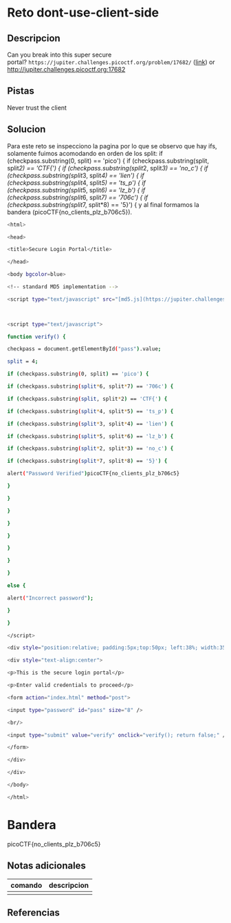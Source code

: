 # Reto dont-use-client-side

## Descripcion
Can you break into this super secure portal? `https://jupiter.challenges.picoctf.org/problem/17682/` ([link](https://jupiter.challenges.picoctf.org/problem/17682/)) or http://jupiter.challenges.picoctf.org:17682

## Pistas
Never trust the client

## Solucion

Para este reto se inspecciono la pagina por lo que se observo que hay ifs, solamente fuimos acomodando en orden de los split: 
if (checkpass.substring(0, split) == 'pico') {
if (checkpass.substring(split, split*2) == 'CTF{') {
if (checkpass.substring(split*2, split*3) == 'no_c') {
if (checkpass.substring(split*3, split*4) == 'lien') {
if (checkpass.substring(split*4, split*5) == 'ts_p') {
if (checkpass.substring(split*5, split*6) == 'lz_b') {
if (checkpass.substring(split*6, split*7) == '706c') {
if (checkpass.substring(split*7, split*8) == '5}') {
y al final formamos la bandera (picoCTF{no_clients_plz_b706c5}).



```bash
<html>

<head>

<title>Secure Login Portal</title>

</head>

<body bgcolor=blue>

<!-- standard MD5 implementation -->

<script type="text/javascript" src="[md5.js](https://jupiter.challenges.picoctf.org/problem/17682/md5.js)"></script>

  

<script type="text/javascript">

function verify() {

checkpass = document.getElementById("pass").value;

split = 4;

if (checkpass.substring(0, split) == 'pico') {

if (checkpass.substring(split*6, split*7) == '706c') {

if (checkpass.substring(split, split*2) == 'CTF{') {

if (checkpass.substring(split*4, split*5) == 'ts_p') {

if (checkpass.substring(split*3, split*4) == 'lien') {

if (checkpass.substring(split*5, split*6) == 'lz_b') {

if (checkpass.substring(split*2, split*3) == 'no_c') {

if (checkpass.substring(split*7, split*8) == '5}') {

alert("Password Verified")picoCTF{no_clients_plz_b706c5}

}

}

}

}

}

}

}

}

else {

alert("Incorrect password");

}

}

</script>

<div style="position:relative; padding:5px;top:50px; left:38%; width:350px; height:140px; background-color:yellow">

<div style="text-align:center">

<p>This is the secure login portal</p>

<p>Enter valid credentials to proceed</p>

<form action="index.html" method="post">

<input type="password" id="pass" size="8" />

<br/>

<input type="submit" value="verify" onclick="verify(); return false;" />

</form>

</div>

</div>

</body>

</html>
```

# Bandera
picoCTF{no_clients_plz_b706c5}

## Notas adicionales
 | comando | descripcion |
|---------|-------------|
| |  |

## Referencias